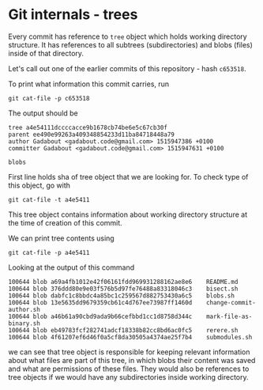 # Git internals - trees

Every commit has reference to `tree` object which holds working directory structure. It has references to all subtrees (subdirectories) and blobs (files) inside of that directory.

Let's call out one of the earlier commits of this repository - hash `c653518`.

To print what information this commit carries, run

```
git cat-file -p c653518
```

The output should be 

```
tree a4e54111dccccacce9b1678cb74be6e5c67cb30f
parent ee490e99263a409348854233d11ba84718448a79
author Gadabout <gadabout.code@gmail.com> 1515947386 +0100
committer Gadabout <gadabout.code@gmail.com> 1515947631 +0100

blobs
```

First line holds sha of tree object that we are looking for. To check type of this object, go with

```
git cat-file -t a4e5411
```

This tree object contains information about working directory structure at the time of creation of this commit.

We can print tree contents using 

```
git cat-file -p a4e5411
```

Looking at the output of this command 

```
100644 blob a69a4fb1012e42f06161fdd969931288162ae8e6    README.md
100644 blob 376ddd80e9e03f576b5d97fe76488a83318046c3    bisect.sh
100644 blob dabfc1c8bbdc4a85bc1c259567d882753430a6c5    blobs.sh
100644 blob 13e5635dd9679359cb61c4d767ee73987ff1460d    change-commit-author.sh
100644 blob a46b61a90cbd9ada9b66cefbbd1cc1d8758d344c    mark-file-as-binary.sh
100644 blob eb49783fcf282741adcf18338b82cc8bd6ac0fc5    rerere.sh
100644 blob 4f61207ef6d46f0a5cf8da30505a4374ae25f7b4    submodules.sh
```

we can see that tree object is responsible for keeping relevant information about what files are part of this tree, in which blobs their content was saved and what are permissions of these files. They would also be references to tree objects if we would have any subdirectories inside working directory.